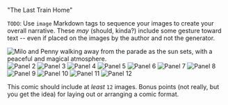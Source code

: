 "The Last Train Home"

`TODO`: Use `image` Markdown tags to sequence your images to create
your overall narrative. These _may_ (should, kinda?) include some
gesture toward text -- even if placed on the images by the author
and not the generator.

![Milo and Penny walking away from the parade as the sun sets, with a peaceful and magical atmosphere.](C:\Users\lilli\comp_sci\350-computational-narrative\prompt6-visual-narrative-cschwartz01\src\img\panel_1.png)
![Panel 2](C:\Users\lilli\comp_sci\350-computational-narrative\prompt6-visual-narrative-cschwartz01\src\img\panel_2.webp)
![Panel 3](C:\Users\lilli\comp_sci\350-computational-narrative\prompt6-visual-narrative-cschwartz01\src\img\panel_3.webp)
![Panel 4](C:\Users\lilli\comp_sci\350-computational-narrative\prompt6-visual-narrative-cschwartz01\src\img\panel_4.webp)
![Panel 5](C:\Users\lilli\comp_sci\350-computational-narrative\prompt6-visual-narrative-cschwartz01\src\img\panel_5.webp)
![Panel 6](C:\Users\lilli\comp_sci\350-computational-narrative\prompt6-visual-narrative-cschwartz01\src\img\panel_6.webp)
![Panel 7](C:\Users\lilli\comp_sci\350-computational-narrative\prompt6-visual-narrative-cschwartz01\src\img\panel_7.webp)
![Panel 8](C:\Users\lilli\comp_sci\350-computational-narrative\prompt6-visual-narrative-cschwartz01\src\img\panel_8.webp)
![Panel 9](C:\Users\lilli\comp_sci\350-computational-narrative\prompt6-visual-narrative-cschwartz01\src\img\panel_9.webp)
![Panel 10](C:\Users\lilli\comp_sci\350-computational-narrative\prompt6-visual-narrative-cschwartz01\src\img\panel_10.webp)
![Panel 11](C:\Users\lilli\comp_sci\350-computational-narrative\prompt6-visual-narrative-cschwartz01\src\img\panel_11.webp)
![Panel 12](C:\Users\lilli\comp_sci\350-computational-narrative\prompt6-visual-narrative-cschwartz01\src\img\panel_12.webp)

This comic should include at _least_ `12` images. Bonus points (not
really, but you get the idea) for laying out or arranging a comic
format.
